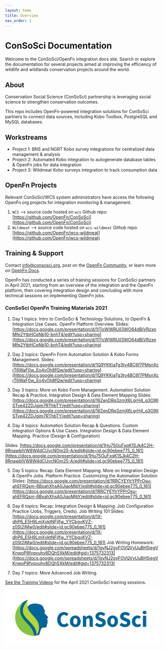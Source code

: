 ```yaml
---
layout: home
title: Overview
nav_order: 1
---
```


# ConSoSci Documentation

Welcome to the ConSoSci/OpenFn integration docs site. Search or explore the
documentation for several projects aimed at improving the efficiency of wildlife
and wildlands conservation projects around the world.

## About
Conservation Social Science (ConSoSci) partnership is leveraging social science to strengthen conservation outcomes. 

This repo includes OpenFn-powered integration solutions for ConSoSci partners to connect data sources, including Kobo Toolbox, PostgreSQL and MySQL databases.

## Workstreams

- Project 1: BNS and NGRT Kobo survey integrations for centralized data management & analysis
- Project 2: Automated Kobo integration to autogenerate database tables & OpenFn jobs for data integration
- Project 3: Wildmeat Kobo surveys integration to track consumption data

## OpenFn Projects

Relevant ConSoSci/WCS system administrators have access the following OpenFn.org projects for integration monitoring & management.

1. `WCS` --> source code hosted on `wcs` Github repo: [https://github.com/OpenFn/ConSoSci](https://github.com/OpenFn/ConSoSci)
2. `Wildmeat` --> source code hosted on `wcs-wildmeat` Github repo: [https://github.com/OpenFn/wcs-wildmeat](https://github.com/OpenFn/wcs-wildmeat)

## Training & Support
Contact [info@consosci.org](mailto://info@consosci.org), post on the [OpenFn Community](https://community.openfn.org/), or learn more on [OpenFn Docs](https://docs.openfn.org). 

OpenFn has conducted a series of training sessions for ConSoSci partners in April 2021, starting from an overview of the integration and the OpenFn platform, then covering integration design and concluding with more technical sessions on implementing OpenFn jobs. 

### ConSoSci OpenFn Training Materials 2021
1. Day 1 topics: Intro to ConSoSci & Technology Solutions, to OpenFn & Integration Use Cases. OpenFn Platform Overview.
Slides: [https://docs.google.com/presentation/d/1lTlcWWRUiI3WO64dBiVRzxnMfe2YtbHCpNb10-bnhT4/edit?usp=sharing](https://docs.google.com/presentation/d/1lTlcWWRUiI3WO64dBiVRzxnMfe2YtbHCpNb10-bnhT4/edit?usp=sharing)
2. Day 2 topics: OpenFn Form Automation Solution & Kobo Forms Management.
Slides: [https://docs.google.com/presentation/d/1Q9YKKiaTg3ty4BC6f7PMsnXcrT6WaF0w_Eo4yOh8fQw/edit?usp=sharing](https://docs.google.com/presentation/d/1Q9YKKiaTg3ty4BC6f7PMsnXcrT6WaF0w_Eo4yOh8fQw/edit?usp=sharing)

3. Day 3 topics: More on Kobo Form Management. Automation Solution Recap & Practice. Integration Design & Data Element Mapping 
Slides: [https://docs.google.com/presentation/d/16ZenDRq3zmX6LgrH4_g3O9lISTve42ZDJgjm7RThbTY/edit?usp=sharing](https://docs.google.com/presentation/d/16ZenDRq3zmX6LgrH4_g3O9lISTve42ZDJgjm7RThbTY/edit?usp=sharing)

4. Day 4 topics: Automation Solution Recap & Questions. Custom Integration Options & Use Cases. Integration Design & Data Element Mapping. Practice (Design & Configuration)

Slides: [https://docs.google.com/presentation/d/1Hu75OuFxqK1SJk4C2H-9RnawbIVW8W4dCUvcNOm25-A/edit#slide=id.gc90ebee775_0_161](https://docs.google.com/presentation/d/1Hu75OuFxqK1SJk4C2H-9RnawbIVW8W4dCUvcNOm25-A/edit#slide=id.gc90ebee775_0_161)

5. Day 5 topics: Recap: Data Element Mapping. More on Integration Design & OpenFn Jobs. Platform Practice. Customizing the Automation Solution
Slides: [https://docs.google.com/presentation/d/1RRCYEYlrYPPrOsu-ahEFRQsm-6BxahXhsA0JiaoMjbY/edit#slide=id.gc90ebee775_0_161](https://docs.google.com/presentation/d/1RRCYEYlrYPPrOsu-ahEFRQsm-6BxahXhsA0JiaoMjbY/edit#slide=id.gc90ebee775_0_161)

6. Day 6 topics: Recap: Integration Design & Mapping. Job Configuration Practice (Jobs, Triggers, Creds). Job Writing 101
Slides: [https://docs.google.com/presentation/d/1X-dhP6_E5H9LmXvktNFjlfw_YYCbgvKVZ-z0St2jMw0/edit#slide=id.gc90ebee775_0_161](https://docs.google.com/presentation/d/1X-dhP6_E5H9LmXvktNFjlfw_YYCbgvKVZ-z0St2jMw0/edit#slide=id.gc90ebee775_0_161)
Job Writing Homework: [https://docs.google.com/spreadsheets/d/1gyNJ2gyFOVQVyUuBH5iegVKnwoP8fyqvuhv8DQh5XkM/edit#gid=1375732313](https://docs.google.com/spreadsheets/d/1gyNJ2gyFOVQVyUuBH5iegVKnwoP8fyqvuhv8DQh5XkM/edit#gid=1375732313)

7. Day 7 topics: More Advanced Job Writing.

[See the Training Videos](https://www.youtube.com/watch?v=uVx5aKV3XkE&list=PLWJOtbS1f2g9mbVqIkZqlpA7IwS0wuOjM) for the April 2021 ConSoSci training sessions. 

[![consosci-Logo](./ConSoSci_Logo-Horiz.png)](https://www.wcs.org)
